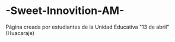 # -Sweet-Innovition-AM-
Página creada por estudiantes de la Unidad Educativa "13 de abril" (Huacaraje)

